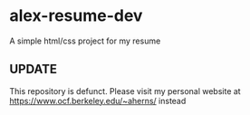 # alex-resume-dev
A simple html/css project for my resume

## UPDATE
This repository is defunct. Please visit my personal website at https://www.ocf.berkeley.edu/~aherns/ instead
